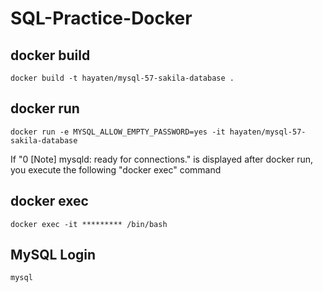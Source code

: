 # SQL-Practice-Docker


## docker build
```
docker build -t hayaten/mysql-57-sakila-database .
```

## docker run
```
docker run -e MYSQL_ALLOW_EMPTY_PASSWORD=yes -it hayaten/mysql-57-sakila-database
```

If "0 [Note] mysqld: ready for connections." is displayed after docker run,<br>
you execute the following "docker exec" command

## docker exec
```
docker exec -it ********* /bin/bash
```

## MySQL Login
```
mysql
```


